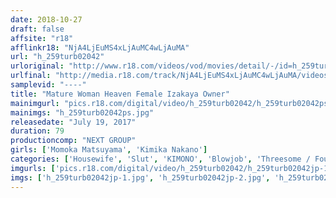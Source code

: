 ```yaml
---
date: 2018-10-27
draft: false
affsite: "r18"
afflinkr18: "NjA4LjEuMS4xLjAuMC4wLjAuMA"
url: "h_259turb02042"
urloriginal: "http://www.r18.com/videos/vod/movies/detail/-/id=h_259turb02042"
urlfinal: "http://media.r18.com/track/NjA4LjEuMS4xLjAuMC4wLjAuMA/videos/vod/movies/detail/-/id=h_259turb02042"
samplevid: "----"
title: "Mature Woman Heaven Female Izakaya Owner"
mainimgurl: "pics.r18.com/digital/video/h_259turb02042/h_259turb02042ps.jpg"
mainimgs: "h_259turb02042ps.jpg"
releasedate: "July 19, 2017"
duration: 79
productioncomp: "NEXT GROUP"
girls: ['Momoka Matsuyama', 'Kimika Nakano']
categories: ['Housewife', 'Slut', 'KIMONO', 'Blowjob', 'Threesome / Foursome']
imgurls: ['pics.r18.com/digital/video/h_259turb02042/h_259turb02042jp-1.jpg', 'pics.r18.com/digital/video/h_259turb02042/h_259turb02042jp-2.jpg', 'pics.r18.com/digital/video/h_259turb02042/h_259turb02042jp-3.jpg', 'pics.r18.com/digital/video/h_259turb02042/h_259turb02042jp-4.jpg', 'pics.r18.com/digital/video/h_259turb02042/h_259turb02042jp-5.jpg', 'pics.r18.com/digital/video/h_259turb02042/h_259turb02042jp-6.jpg', 'pics.r18.com/digital/video/h_259turb02042/h_259turb02042jp-7.jpg', 'pics.r18.com/digital/video/h_259turb02042/h_259turb02042jp-8.jpg', 'pics.r18.com/digital/video/h_259turb02042/h_259turb02042jp-9.jpg', 'pics.r18.com/digital/video/h_259turb02042/h_259turb02042jp-10.jpg', 'pics.r18.com/digital/video/h_259turb02042/h_259turb02042jp-11.jpg', 'pics.r18.com/digital/video/h_259turb02042/h_259turb02042jp-12.jpg', 'pics.r18.com/digital/video/h_259turb02042/h_259turb02042jp-13.jpg', 'pics.r18.com/digital/video/h_259turb02042/h_259turb02042jp-14.jpg', 'pics.r18.com/digital/video/h_259turb02042/h_259turb02042jp-15.jpg', 'pics.r18.com/digital/video/h_259turb02042/h_259turb02042jp-16.jpg', 'pics.r18.com/digital/video/h_259turb02042/h_259turb02042jp-17.jpg', 'pics.r18.com/digital/video/h_259turb02042/h_259turb02042jp-18.jpg', 'pics.r18.com/digital/video/h_259turb02042/h_259turb02042jp-19.jpg', 'pics.r18.com/digital/video/h_259turb02042/h_259turb02042jp-20.jpg']
imgs: ['h_259turb02042jp-1.jpg', 'h_259turb02042jp-2.jpg', 'h_259turb02042jp-3.jpg', 'h_259turb02042jp-4.jpg', 'h_259turb02042jp-5.jpg', 'h_259turb02042jp-6.jpg', 'h_259turb02042jp-7.jpg', 'h_259turb02042jp-8.jpg', 'h_259turb02042jp-9.jpg', 'h_259turb02042jp-10.jpg', 'h_259turb02042jp-11.jpg', 'h_259turb02042jp-12.jpg', 'h_259turb02042jp-13.jpg', 'h_259turb02042jp-14.jpg', 'h_259turb02042jp-15.jpg', 'h_259turb02042jp-16.jpg', 'h_259turb02042jp-17.jpg', 'h_259turb02042jp-18.jpg', 'h_259turb02042jp-19.jpg', 'h_259turb02042jp-20.jpg']
---
```

